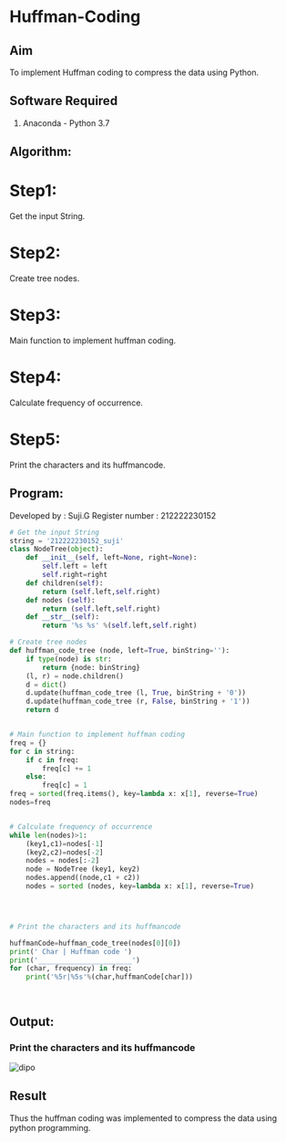 # Huffman-Coding
## Aim
To implement Huffman coding to compress the data using Python.

## Software Required
1. Anaconda - Python 3.7

## Algorithm:
# Step1:
Get the input String.

# Step2:
Create tree nodes.

# Step3:
Main function to implement huffman coding.

# Step4:
Calculate frequency of occurrence.

# Step5:
Print the characters and its huffmancode.



 
## Program:
Developed by : Suji.G
Register number : 212222230152
```Python
# Get the input String
string = '212222230152_suji'
class NodeTree(object):
    def __init__(self, left=None, right=None): 
        self.left = left
        self.right=right
    def children(self):
        return (self.left,self.right)
    def nodes (self):
        return (self.left,self.right)
    def __str__(self):
        return '%s %s' %(self.left,self.right)

# Create tree nodes
def huffman_code_tree (node, left=True, binString=''):
    if type(node) is str:
        return {node: binString}
    (l, r) = node.children()
    d = dict()
    d.update(huffman_code_tree (l, True, binString + '0'))
    d.update(huffman_code_tree (r, False, binString + '1'))
    return d


# Main function to implement huffman coding
freq = {}
for c in string:
    if c in freq:
        freq[c] += 1
    else:
        freq[c] = 1
freq = sorted(freq.items(), key=lambda x: x[1], reverse=True)
nodes=freq


# Calculate frequency of occurrence
while len(nodes)>1:
    (key1,c1)=nodes[-1]
    (key2,c2)=nodes[-2]
    nodes = nodes[:-2]
    node = NodeTree (key1, key2)
    nodes.append((node,c1 + c2))
    nodes = sorted (nodes, key=lambda x: x[1], reverse=True)




# Print the characters and its huffmancode

huffmanCode=huffman_code_tree(nodes[0][0])
print(' Char | Huffman code ') 
print('_______________________')
for (char, frequency) in freq:
    print('%5r|%5s'%(char,huffmanCode[char]))




```
## Output:

### Print the characters and its huffmancode
![dipo](https://github.com/sujigunasekar/Huffman-Coding/assets/119559822/3958f402-0038-4364-aae7-9979be00e97b)



## Result
Thus the huffman coding was implemented to compress the data using python programming.
